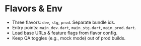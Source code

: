 # Flavors & Env

- Three flavors: `dev`, `stg`, `prod`. Separate bundle ids.
- Entry points: `main_dev.dart`, `main_stg.dart`, `main_prod.dart`.
- Load base URLs & feature flags from flavor config.
- Keep QA toggles (e.g., mock mode) out of prod builds.

